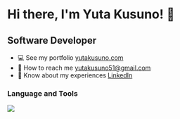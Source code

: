 # Hi there, I'm Yuta Kusuno! 👋

## Software Developer

- 💻 See my portfolio [yutakusuno.com](http://yutakusuno.com)
- 📩 How to reach me yutakusuno51@gmail.com
- 📄 Know about my experiences [LinkedIn](https://www.linkedin.com/in/yutakusuno/)

### Language and Tools

<a href="https://skillicons.dev">
  <img src="https://skillicons.dev/icons?i=js,ts,ruby,py,react,nodejs,mysql,mongo,materialui,bootstrap,aws,docker,redis,elasticsearch,jenkins" />
</a>
